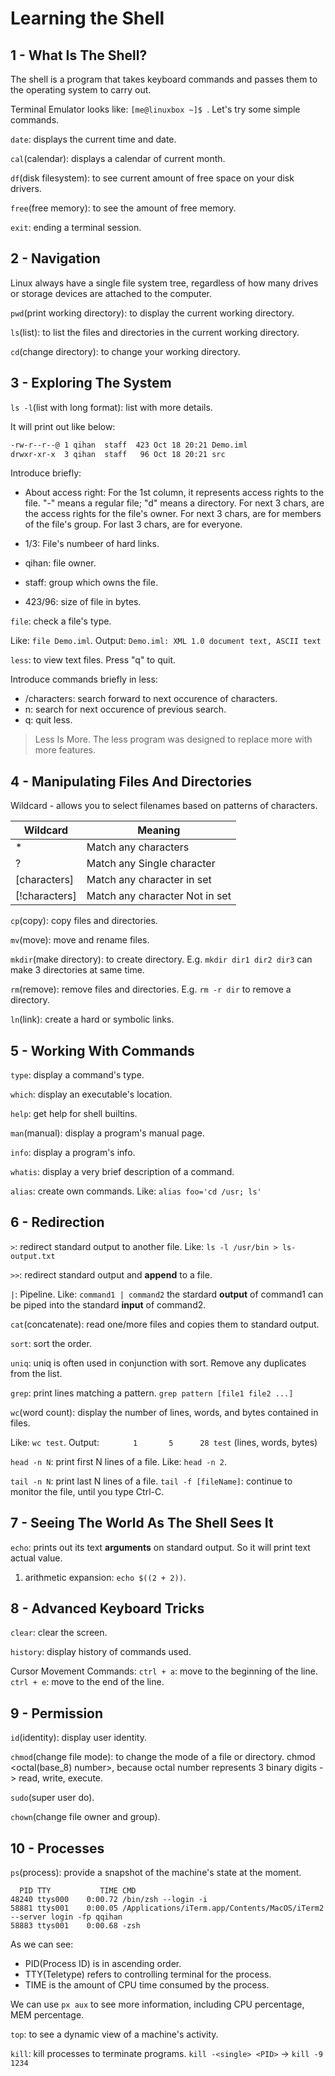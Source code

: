 # Learning the Shell

## 1 - What Is The Shell?
The shell is a program that takes keyboard commands and passes them to the operating system to carry out.

Terminal Emulator looks like: `[me@linuxbox ~]$ `. Let's try some simple commands.

`date`: displays the current time and date.

`cal`(calendar): displays a calendar of current month.

`df`(disk filesystem): to see current amount of free space on your disk drivers.

`free`(free memory): to see the amount of free memory.

`exit`: ending a terminal session.

## 2 - Navigation
Linux always have a single file system tree, regardless of how many drives or storage devices are attached to the computer.

`pwd`(print working directory): to display the current working directory.

`ls`(list): to list the files and directories in the current working directory.

`cd`(change directory): to change your working directory.

## 3 - Exploring The System
`ls -l`(list with long format): list with more details.

It will print out like below:
```bash
-rw-r--r--@ 1 qihan  staff  423 Oct 18 20:21 Demo.iml
drwxr-xr-x  3 qihan  staff   96 Oct 18 20:21 src
```
Introduce briefly:

- About access right:
For the 1st column, it represents access rights to the file. "-" means a regular file; "d" means a directory.
For next 3 chars, are the access rights for the file's owner.
For next 3 chars, are for members of the file's group.
For last 3 chars, are for everyone.

- 1/3: File's numbeer of hard links.

- qihan: file owner.

- staff: group which owns the file.

- 423/96: size of file in bytes.

`file`: check a file's type. 

Like: `file Demo.iml`. Output: `Demo.iml: XML 1.0 document text, ASCII text`

`less`: to view text files. Press "q" to quit.

Introduce commands briefly in less:
- /characters: search forward to next occurence of characters.
- n: search for next occurence of previous search.
- q: quit less.

> Less Is More. The less program was designed to replace more with more features.

## 4 - Manipulating Files And Directories

Wildcard - allows you to select filenames based on patterns of characters.

| Wildcard      | Meaning                        |
|---------------|--------------------------------|
| *             | Match any characters           |
| ?             | Match any Single character     |
| [characters]  | Match any character in set     |
| [!characters] | Match any character Not in set |

`cp`(copy): copy files and directories.

`mv`(move): move and rename files.

`mkdir`(make directory): to create directory. E.g. `mkdir dir1 dir2 dir3` can make 3 directories at same time.

`rm`(remove): remove files and directories. E.g. `rm -r dir` to remove a directory.

`ln`(link): create a hard or symbolic links.

## 5 - Working With Commands

`type`: display a command's type. 

`which`: display an executable's location.

`help`: get help for shell builtins. 

`man`(manual): display a program's manual page.

`info`: display a program's info.

`whatis`: display a very brief description of a command.

`alias`: create own commands. Like: `alias foo='cd /usr; ls'`

## 6 - Redirection

`>`: redirect standard output to another file. Like: `ls -l /usr/bin > ls-output.txt`

`>>`: redirect standard output and **append** to a file.

`|`: Pipeline. Like: `command1 | command2` the stardard **output** of command1 can be piped into the standard **input**
of command2.

`cat`(concatenate): read one/more files and copies them to standard output.

`sort`: sort the order.

`uniq`: uniq is often used in conjunction with sort. Remove any duplicates from the list.

`grep`: print lines matching a pattern. `grep pattern [file1 file2 ...]`

`wc`(word count): display the number of lines, words, and bytes contained in files. 

Like: `wc test`.
Output: `       1       5      28 test` (lines, words, bytes)

`head -n N`: print first N lines of a file. Like: `head -n 2`.

`tail -n N`: print last N lines of a file. `tail -f [fileName]`: continue to monitor the file, until you type Ctrl-C.

## 7 - Seeing The World As The Shell Sees It

`echo`: prints out its text **arguments** on standard output. So it will print text actual value.
1. arithmetic expansion: `echo $((2 + 2))`.

## 8 - Advanced Keyboard Tricks
`clear`: clear the screen.

`history`: display history of commands used.

Cursor Movement Commands:
`ctrl + a`: move to the beginning of the line.
`ctrl + e`: move to the end of the line.

## 9 - Permission
`id`(identity): display user identity.

`chmod`(change file mode): to change the mode of a file or directory.
chmod <octal(base_8) number>, because octal number represents 3 binary digits -> read, write, execute.

`sudo`(super user do).

`chown`(change file owner and group).

## 10 - Processes
`ps`(process): provide a snapshot of the machine's state at the moment.
```
  PID TTY           TIME CMD
48240 ttys000    0:00.72 /bin/zsh --login -i
58881 ttys001    0:00.05 /Applications/iTerm.app/Contents/MacOS/iTerm2 --server login -fp qqihan
58883 ttys001    0:00.68 -zsh
```
As we can see: 
- PID(Process ID) is in ascending order. 
- TTY(Teletype) refers to controlling terminal for the process.
- TIME is the amount of CPU time consumed by the process.

We can use `px aux` to see more information, including CPU percentage, MEM percentage.

`top`: to see a dynamic view of a machine's activity.

`kill`: kill processes to terminate programs. `kill -<single> <PID>` -> `kill -9 1234`
